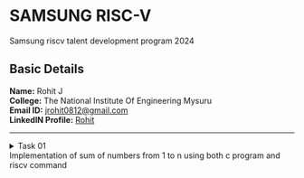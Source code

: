 # SAMSUNG RISC-V

Samsung riscv talent development program 2024

## Basic Details
**Name:** Rohit J  
**College:** The National Institute Of Engineering Mysuru <br>
**Email ID:** jrohit0812@gmail.com  
**LinkedIN Profile:** [Rohit](https://www.linkedin.com/in/rohitj264/)


----------------------------------------------------------------------------------------------------------------

<details>
           <summary>Task 01 <br> Implementation of sum of numbers from 1 to n using both c program and riscv command </summary>
</details>
